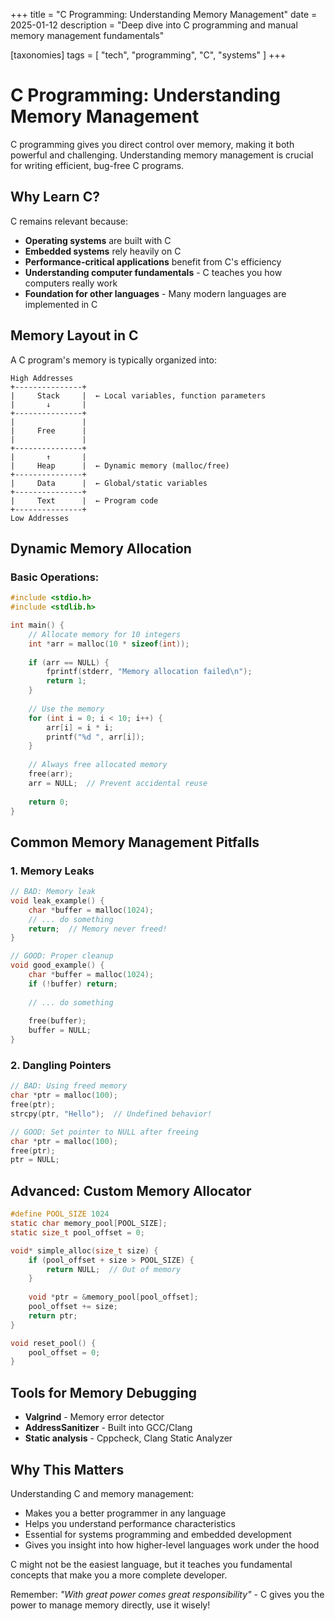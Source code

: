 +++
title = "C Programming: Understanding Memory Management"
date = 2025-01-12
description = "Deep dive into C programming and manual memory management fundamentals"

[taxonomies]
tags = [
    "tech",
    "programming",
    "C",
    "systems"
]
+++

# C Programming: Understanding Memory Management

C programming gives you direct control over memory, making it both powerful and challenging. Understanding memory management is crucial for writing efficient, bug-free C programs.

## Why Learn C?

C remains relevant because:
- **Operating systems** are built with C
- **Embedded systems** rely heavily on C
- **Performance-critical applications** benefit from C's efficiency
- **Understanding computer fundamentals** - C teaches you how computers really work
- **Foundation for other languages** - Many modern languages are implemented in C

## Memory Layout in C

A C program's memory is typically organized into:

```
High Addresses
+---------------+
|     Stack     |  ← Local variables, function parameters
|       ↓       |
+---------------+
|               |
|     Free      |
|               |
+---------------+
|       ↑       |
|     Heap      |  ← Dynamic memory (malloc/free)
+---------------+
|     Data      |  ← Global/static variables
+---------------+
|     Text      |  ← Program code
+---------------+
Low Addresses
```

## Dynamic Memory Allocation

### Basic Operations:

```c
#include <stdio.h>
#include <stdlib.h>

int main() {
    // Allocate memory for 10 integers
    int *arr = malloc(10 * sizeof(int));
    
    if (arr == NULL) {
        fprintf(stderr, "Memory allocation failed\n");
        return 1;
    }
    
    // Use the memory
    for (int i = 0; i < 10; i++) {
        arr[i] = i * i;
        printf("%d ", arr[i]);
    }
    
    // Always free allocated memory
    free(arr);
    arr = NULL;  // Prevent accidental reuse
    
    return 0;
}
```

## Common Memory Management Pitfalls

### 1. Memory Leaks
```c
// BAD: Memory leak
void leak_example() {
    char *buffer = malloc(1024);
    // ... do something
    return;  // Memory never freed!
}

// GOOD: Proper cleanup
void good_example() {
    char *buffer = malloc(1024);
    if (!buffer) return;
    
    // ... do something
    
    free(buffer);
    buffer = NULL;
}
```

### 2. Dangling Pointers
```c
// BAD: Using freed memory
char *ptr = malloc(100);
free(ptr);
strcpy(ptr, "Hello");  // Undefined behavior!

// GOOD: Set pointer to NULL after freeing
char *ptr = malloc(100);
free(ptr);
ptr = NULL;
```

## Advanced: Custom Memory Allocator

```c
#define POOL_SIZE 1024
static char memory_pool[POOL_SIZE];
static size_t pool_offset = 0;

void* simple_alloc(size_t size) {
    if (pool_offset + size > POOL_SIZE) {
        return NULL;  // Out of memory
    }
    
    void *ptr = &memory_pool[pool_offset];
    pool_offset += size;
    return ptr;
}

void reset_pool() {
    pool_offset = 0;
}
```

## Tools for Memory Debugging

- **Valgrind** - Memory error detector
- **AddressSanitizer** - Built into GCC/Clang
- **Static analysis** - Cppcheck, Clang Static Analyzer

## Why This Matters

Understanding C and memory management:
- Makes you a better programmer in any language
- Helps you understand performance characteristics
- Essential for systems programming and embedded development
- Gives you insight into how higher-level languages work under the hood

C might not be the easiest language, but it teaches you fundamental concepts that make you a more complete developer.

Remember: *"With great power comes great responsibility"* - C gives you the power to manage memory directly, use it wisely! 